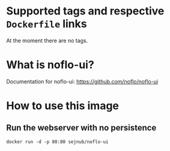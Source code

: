 # Supported tags and respective `Dockerfile` links

At the moment there are no tags.  

# What is noflo-ui?
Documentation for noflo-ui: https://github.com/noflo/noflo-ui

# How to use this image

## Run the webserver with no persistence
`docker run -d -p 80:80 sejnub/noflo-ui`
